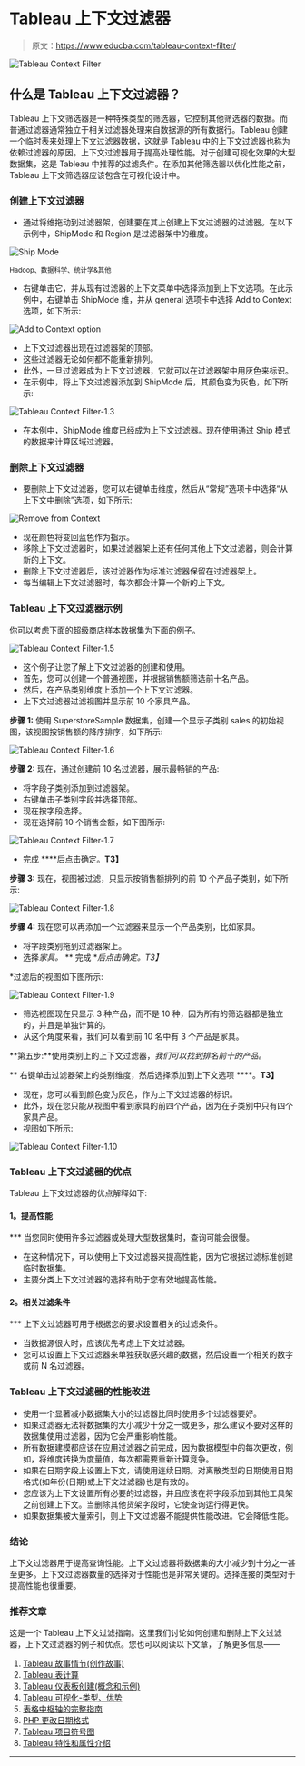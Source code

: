 # Tableau 上下文过滤器

> 原文：<https://www.educba.com/tableau-context-filter/>

![Tableau Context Filter](img/c4c2ca67a1997631622e5eb627125f52.png)



## 什么是 Tableau 上下文过滤器？

Tableau 上下文筛选器是一种特殊类型的筛选器，它控制其他筛选器的数据。而普通过滤器通常独立于相关过滤器处理来自数据源的所有数据行。Tableau 创建一个临时表来处理上下文过滤器数据，这就是 Tableau 中的上下文过滤器也称为依赖过滤器的原因。上下文过滤器用于提高处理性能。对于创建可视化效果的大型数据集，这是 Tableau 中推荐的过滤条件。在添加其他筛选器以优化性能之前，Tableau 上下文筛选器应该包含在可视化设计中。

### 创建上下文过滤器

*   通过将维拖动到过滤器架，创建要在其上创建上下文过滤器的过滤器。在以下示例中，ShipMode 和 Region 是过滤器架中的维度。

![Ship Mode](img/d3adbda09500c8a9c6bf6111aba85f32.png)



<small>Hadoop、数据科学、统计学&其他</small>

*   右键单击它，并从现有过滤器的上下文菜单中选择添加到上下文选项。在此示例中，右键单击 ShipMode 维，并从 general 选项卡中选择 Add to Context 选项，如下所示:

![Add to Context option](img/1737f652297bf96701f540833d5a83b4.png)



*   上下文过滤器出现在过滤器架的顶部。
*   这些过滤器无论如何都不能重新排列。
*   此外，一旦过滤器成为上下文过滤器，它就可以在过滤器架中用灰色来标识。
*   在示例中，将上下文过滤器添加到 ShipMode 后，其颜色变为灰色，如下所示:

![Tableau Context Filter-1.3](img/96f546389a717f6e9502a70cc30405d7.png)



*   在本例中，ShipMode 维度已经成为上下文过滤器。现在使用通过 Ship 模式的数据来计算区域过滤器。

### 删除上下文过滤器

*   要删除上下文过滤器，您可以右键单击维度，然后从“常规”选项卡中选择“从上下文中删除”选项，如下所示:

![Remove from Context](img/b32b7b75808c5ed884fe7fef4b64dca4.png)



*   现在颜色将变回蓝色作为指示。
*   移除上下文过滤器时，如果过滤器架上还有任何其他上下文过滤器，则会计算新的上下文。
*   删除上下文过滤器后，该过滤器作为标准过滤器保留在过滤器架上。
*   每当编辑上下文过滤器时，每次都会计算一个新的上下文。

### Tableau 上下文过滤器示例

你可以考虑下面的超级商店样本数据集为下面的例子。

![Tableau Context Filter-1.5](img/c70c8553a708f32462b22bc2252e6ebc.png)



*   这个例子让您了解上下文过滤器的创建和使用。
*   首先，您可以创建一个普通视图，并根据销售额筛选前十名产品。
*   然后，在产品类别维度上添加一个上下文过滤器。
*   上下文过滤器过滤视图并显示前 10 个家具产品。

**步骤 1:** 使用 SuperstoreSample 数据集，创建一个显示子类别 sales 的初始视图，该视图按销售额的降序排序，如下所示:

![Tableau Context Filter-1.6](img/2cc8555ec77b1b3395c9c18e39729fdc.png)



**步骤 2:** 现在，通过创建前 10 名过滤器，展示最畅销的产品:

*   将字段子类别添加到过滤器架。
*   右键单击子类别字段并选择顶部。
*   现在按字段选择。
*   现在选择前 10 个销售金额，如下图所示:

![Tableau Context Filter-1.7](img/fab87c72252dd543904bd3a0eb6c338e.png)



*   完成 ****后点击确定。**T3】**

**步骤 3:** 现在，视图被过滤，只显示按销售额排列的前 10 个产品子类别，如下所示:

![Tableau Context Filter-1.8](img/524c900fa84927111eb1783b81f4c550.png)



**步骤 4:** 现在您可以再添加一个过滤器来显示一个产品类别，比如家具。

*   将字段类别拖到过滤器架上。
*   选择*家具。*
**   完成 **后点击确定。*T3】**

 *过滤后的视图如下图所示:

![Tableau Context Filter-1.9](img/0161c305eac89f63414e30367f230785.png)



*   筛选视图现在只显示 3 种产品，而不是 10 种，因为所有的筛选器都是独立的，并且是单独计算的。
*   从这个角度来看，我们可以看到前 10 名中有 3 个产品是家具。

**第五步:**使用类别上的上下文过滤器，*我们可以找到排名前十的产品。*

 **   右键单击过滤器架上的类别维度，然后选择添加到上下文选项 ****。**T3】**
*   现在，您可以看到颜色变为灰色，作为上下文过滤器的标识。
*   此外，现在您只能从视图中看到家具的前四个产品，因为在子类别中只有四个家具产品。
*   视图如下所示:

![Tableau Context Filter-1.10](img/2e2c58b348de94598bd6a45e664f1c1e.png)



### Tableau 上下文过滤器的优点

Tableau 上下文过滤器的优点解释如下:

#### **1。提高性能**

 ***   当您同时使用许多过滤器或处理大型数据集时，查询可能会很慢。
*   在这种情况下，可以使用上下文过滤器来提高性能，因为它根据过滤标准创建临时数据集。
*   主要分类上下文过滤器的选择有助于您有效地提高性能。

#### **2。相关过滤条件**

 ***   上下文过滤器可用于根据您的要求设置相关的过滤条件。
*   当数据源很大时，应该优先考虑上下文过滤器。
*   您可以设置上下文过滤器来单独获取感兴趣的数据，然后设置一个相关的数字或前 N 名过滤器。

### Tableau 上下文过滤器的性能改进

*   使用一个显著减小数据集大小的过滤器比同时使用多个过滤器要好。
*   如果过滤器无法将数据集的大小减少十分之一或更多，那么建议不要对这样的数据集使用过滤器，因为它会严重影响性能。
*   所有数据建模都应该在应用过滤器之前完成，因为数据模型中的每次更改，例如，将维度转换为度量值，每次都需要重新计算竞争。
*   如果在日期字段上设置上下文，请使用连续日期。对离散类型的日期使用日期格式(如年份(日期)或上下文过滤器)也是有效的。
*   您应该为上下文设置所有必要的过滤器，并且应该在将字段添加到其他工具架之前创建上下文。当删除其他货架字段时，它使查询运行得更快。
*   如果数据集被大量索引，则上下文过滤器不能提供性能改进。它会降低性能。

### 结论

上下文过滤器用于提高查询性能。上下文过滤器将数据集的大小减少到十分之一甚至更多。上下文过滤器数量的选择对于性能也是非常关键的。选择连接的类型对于提高性能也很重要。

### 推荐文章

这是一个 Tableau 上下文过滤指南。这里我们讨论如何创建和删除上下文过滤器，上下文过滤器的例子和优点。您也可以阅读以下文章，了解更多信息——

1.  [Tableau 故事情节(创作故事)](https://www.educba.com/tableau-storyline/)
2.  [Tableau 表计算](https://www.educba.com/tableau-table-calculation/)
3.  [Tableau 仪表板创建(概念和示例)](https://www.educba.com/tableau-dashboard-creation/)
4.  [Tableau 可视化-类型、优势](https://www.educba.com/tableau-visualization/)
5.  [表格中枢轴的完整指南](https://www.educba.com/pivot-in-tableau/)
6.  [PHP 更改日期格式](https://www.educba.com/php-change-date-format/)
7.  [Tableau 项目符号图](https://www.educba.com/tableau-bullet-chart/)
8.  [Tableau 特性和属性介绍](https://www.educba.com/tableau-new-features/)





******